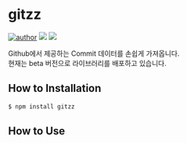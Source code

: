 # gitzz

[![author](https://img.shields.io/badge/author-devkwonsehoon-0066FF.svg?style=flat-square)](https://velog.io/@devkwonsehoon)
[![](https://shields.io/npm/v/gitzz)](https://www.npmjs.com/package/gitzz) [![](https://shields.io/npm/dt/gitzz)](https://www.npmjs.com/package/gitzz)

Github에서 제공하는 Commit 데이터를 손쉽게 가져옵니다.<br>
현재는 beta 버전으로 라이브러리를 배포하고 있습니다.

## How to Installation

```sh
$ npm install gitzz
```

## How to Use
